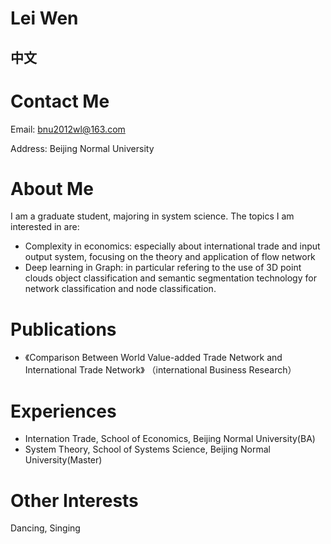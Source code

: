 # Lei Wen
## 中文

# Contact Me
Email: bnu2012wl@163.com

Address: Beijing Normal University

# About Me
I am a graduate student, majoring in system science. The topics I am interested in are:
- Complexity in economics: especially about international trade and input output system, focusing on the theory and application of flow network  
- Deep learning in Graph: in particular refering to the use of 3D point clouds object classification and semantic segmentation technology for network classification and node classification.

# Publications
- 《Comparison Between World Value-added Trade Network and International Trade Network》 （international Business Research）

# Experiences
- Internation Trade, School of Economics, Beijing Normal University(BA)
- System Theory, School of Systems Science, Beijing Normal University(Master)

# Other Interests
Dancing, Singing